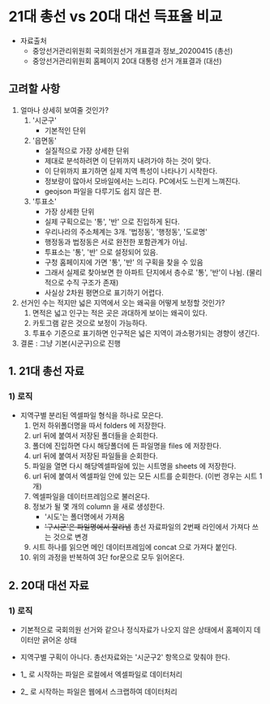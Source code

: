 # 21대 총선 vs 20대 대선 득표율 비교
- 자료출처
    - 중앙선거관리위원회 국회의원선거 개표결과 정보_20200415 (총선)
    - 중앙선거관리위원회 홈페이지 20대 대통령 선거 개표결과 (대선)
    
## 고려할 사항

1. 얼마나 상세히 보여줄 것인가?
    1) '시군구'
        - 기본적인 단위
    2) '읍면동'
        - 실질적으로 가장 상세한 단위
        - 제대로 분석하려면 이 단위까지 내려가야 하는 것이 맞다.
        - 이 단위까지 표기하면 실제 지역 특성이 나타나기 시작한다.
        - 정보량이 많아서 모바일에서는 느리다. PC에서도 느린게 느껴진다.
        - geojson 파일을 다루기도 쉽지 않은 편.
    3) '투표소'
        - 가장 상세한 단위
        - 실제 구획으로는 '통', '반' 으로 진입하게 된다.
        - 우리나라의 주소체계는 3개. '법정동', '행정동', '도로명'
        - 행정동과 법정동은 서로 완전한 포함관계가 아님.
        - 투표소는 '통', '반' 으로 설정되어 있음.
        - 구청 홈페이지에 가면 '통', '반' 의 구획을 찾을 수 있음        
        - 그래서 실제로 찾아보면 한 아파트 단지에서 층수로 '통', '반'이 나뉨. (물리적으로 수직 구조가 존재)
        - 사실상 2차원 평면으로 표기하기 어렵다.
2. 선거인 수는 적지만 넓은 지역에서 오는 왜곡을 어떻게 보정할 것인가?
    1) 면적은 넓고 인구는 적은 곳은 과대하게 보이는 왜곡이 있다.
    2) 카토그램 같은 것으로 보정이 가능하다.
    3) 투표수 기준으로 표기하면 인구적은 넓은 지역이 과소평가되는 경향이 생긴다.
3. 결론 : 그냥 기본(시군구)으로 진행


## 1. 21대 총선 자료

### 1) 로직
- 지역구별 분리된 엑셀파일 형식을 하나로 모은다.
    1. 먼저 하위폴더명을 따서 folders 에 저장한다.
    2. url 뒤에 붙여서 저장된 폴더들을 순회한다.
    3. 폴더에 진입하면 다시 해당폴더에 든 파일명을 files 에 저장한다.
    4. url 뒤에 붙여서 저장된 파일들을 순회한다.
    5. 파일을 열면 다시 해당엑셀파일에 있는 시트명을 sheets 에 저장한다.
    6. url 뒤에 붙여서 엑셀파일 안에 있는 모든 시트를 순회한다. (이번 경우는 시트 1개)
    7. 엑셀파일을 데이터프레임으로 불러온다.
    8. 정보가 될 몇 개의 column 을 새로 생성한다.
        - '시도'는 폴더명에서 가져옴
        - ~~'구시군'은 파일명에서 잘라냄~~ 총선 자료파일의 2번째 라인에서 가져다 쓰는 것으로 변경
    9. 시트 하나를 읽으면 메인 데이터프레임에 concat 으로 가져다 붙인다.
    10. 위의 과정을 반복하여 3단 for문으로 모두 읽어온다.
    
    
## 2. 20대 대선 자료

### 1) 로직
- 기본적으로 국회의원 선거와 같으나 정식자료가 나오지 않은 상태에서 홈페이지 데이터만 긁어온 상태
- 지역구별 구획이 아니다. 총선자료와는 '시군구2' 항목으로 맞춰야 한다.


- 1_ 로 시작하는 파일은 로컬에서 엑셀파일로 데이터처리
- 2_ 로 시작하는 파일은 웹에서 스크랩하여 데이터처리